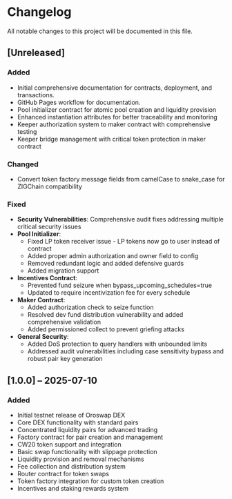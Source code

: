 # Changelog

All notable changes to this project will be documented in this file.

## [Unreleased]

### Added

- Initial comprehensive documentation for contracts, deployment, and transactions.
- GitHub Pages workflow for documentation.
- Pool initializer contract for atomic pool creation and liquidity provision
- Enhanced instantiation attributes for better traceability and monitoring
- Keeper authorization system to maker contract with comprehensive testing
- Keeper bridge management with critical token protection in maker contract

### Changed

- Convert token factory message fields from camelCase to snake_case for ZIGChain compatibility

### Fixed

- **Security Vulnerabilities**: Comprehensive audit fixes addressing multiple critical security issues
- **Pool Initializer**: 
  - Fixed LP token receiver issue - LP tokens now go to user instead of contract
  - Added proper admin authorization and owner field to config
  - Removed redundant logic and added defensive guards
  - Added migration support
- **Incentives Contract**:
  - Prevented fund seizure when bypass_upcoming_schedules=true
  - Updated to require incentivization fee for every schedule
- **Maker Contract**:
  - Added authorization check to seize function
  - Resolved dev fund distribution vulnerability and added comprehensive validation
  - Added permissioned collect to prevent griefing attacks
- **General Security**:
  - Added DoS protection to query handlers with unbounded limits
  - Addressed audit vulnerabilities including case sensitivity bypass and robust pair key generation

## [1.0.0] – 2025-07-10

### Added

- Initial testnet release of Oroswap DEX
- Core DEX functionality with standard pairs
- Concentrated liquidity pairs for advanced trading
- Factory contract for pair creation and management
- CW20 token support and integration
- Basic swap functionality with slippage protection
- Liquidity provision and removal mechanisms
- Fee collection and distribution system
- Router contract for token swaps
- Token factory integration for custom token creation
- Incentives and staking rewards system
